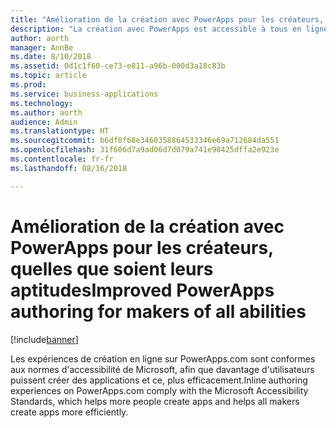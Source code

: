 ```yaml
---
title: "Amélioration de la création avec PowerApps pour les créateurs, quelles que soient leurs aptitudes"
description: "La création avec PowerApps est accessible à tous en ligne sur PowerApps.com"
author: aorth
manager: AnnBe
ms.date: 8/10/2018
ms.assetid: 0d1c1f60-ce73-e811-a96b-000d3a18c83b
ms.topic: article
ms.prod: 
ms.service: business-applications
ms.technology: 
ms.author: aorth
audience: Admin
ms.translationtype: HT
ms.sourcegitcommit: b6df0f68e3460358864533346e69a712684da551
ms.openlocfilehash: 31f606d7a9ad06d7d079a741e98425dffa2e923e
ms.contentlocale: fr-fr
ms.lasthandoff: 08/16/2018

---
```

# <a name="improved-powerapps-authoring-for-makers-of-all-abilities"></a><span data-ttu-id="eaaab-103">Amélioration de la création avec PowerApps pour les créateurs, quelles que soient leurs aptitudes</span><span class="sxs-lookup"><span data-stu-id="eaaab-103">Improved PowerApps authoring for makers of all abilities</span></span>


[!include[banner](../../includes/banner.md)]

<span data-ttu-id="eaaab-104">Les expériences de création en ligne sur PowerApps.com sont conformes aux normes d'accessibilité de Microsoft, afin que davantage d'utilisateurs puissent créer des applications et ce, plus efficacement.</span><span class="sxs-lookup"><span data-stu-id="eaaab-104">Inline authoring experiences on PowerApps.com comply with the Microsoft Accessibility Standards, which helps more people create apps and helps all makers create apps more efficiently.</span></span>

